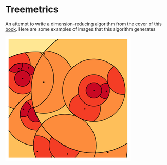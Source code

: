 # Treemetrics

An attempt to write a dimension-reducing algorithm from the cover of this [book](https://www.designofapproxalgs.com/book.pdf). 
Here are some examples of images that this algorithm generates

![screenshot](images/image1.png)
